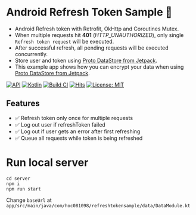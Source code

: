 # Android Refresh Token Sample :repeat_one:

- Android Refresh token with Retrofit, OkHttp and Coroutines Mutex.
- When multiple requests hit **401** (_HTTP_UNAUTHORIZED_), only single `Refresh token request` will be executed.
- After successful refresh, all pending requests will be executed concurrently.
- Store user and token using [Proto DataStore from Jetpack](https://developer.android.com/topic/libraries/architecture/datastore).
- This example app shows how you can encrypt your data when using [Proto DataStore from Jetpack](https://developer.android.com/topic/libraries/architecture/datastore).

[![API](https://img.shields.io/badge/API-23%2B-brightgreen.svg?style=flat)](https://android-arsenal.com/api?level=23)
[![Kotlin](https://img.shields.io/badge/kotlin-1.5.31-orange.svg?logo=kotlin)](http://kotlinlang.org)
[![Build CI](https://github.com/hoc081098/Refresh-Token-Sample/actions/workflows/build.yml/badge.svg)](https://github.com/hoc081098/Refresh-Token-Sample/actions/workflows/build.yml)
[![Hits](https://hits.seeyoufarm.com/api/count/incr/badge.svg?url=https%3A%2F%2Fgithub.com%2Fhoc081098%2FRefresh-Token-Sample&count_bg=%2379C83D&title_bg=%23555555&icon=&icon_color=%23E7E7E7&title=hits&edge_flat=false)](https://hits.seeyoufarm.com)
[![License: MIT](https://img.shields.io/badge/License-MIT-purple.svg)](https://opensource.org/licenses/MIT)

## Features

- ✅ Refresh token only once for multiple requests
- ✅ Log out user if refreshToken failed
- ✅ Log out if user gets an error after first refreshing
- ✅ Queue all requests while token is being refreshed

# Run local server
```
cd server
npm i
npm run start
```

Change `baseUrl` at `app/src/main/java/com/hoc081098/refreshtokensample/data/DataModule.kt`

